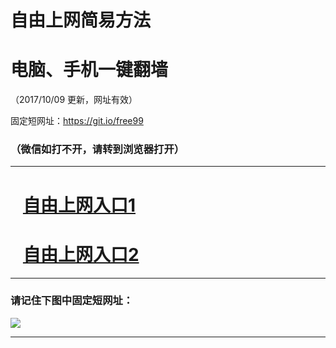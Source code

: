 ﻿# 自由上网简易方法

# 电脑、手机一键翻墙

（2017/10/09 更新，网址有效）

固定短网址：https://git.io/free99

### （微信如打不开，请转到浏览器打开）


***





# &nbsp;&nbsp; <a href="http://ft3005120709.fwq-tz-1001.info/fwqtz01.html?t=100900127433 " target="_blank">自由上网入口1</a>
# &nbsp;&nbsp; <a href="http://ft2310621794.fwq-tz-1002.info/fwqtz02.html?t=100900112452 " target="_blank">自由上网入口2</a>
***

### 请记住下图中固定短网址：

<img src="https://s3-us-west-2.amazonaws.com/fwq-1001/yjfq-20170905okok.png" /> 


***

